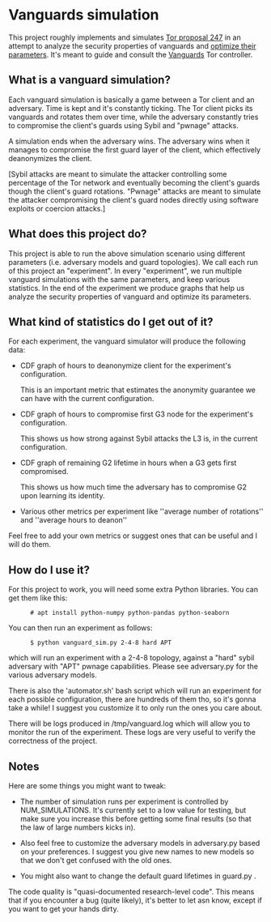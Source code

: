 # Vanguards simulation

This project roughly implements and simulates [Tor proposal
247](https://gitweb.torproject.org/torspec.git/tree/proposals/247-hs-guard-discovery.txt)
in an attempt to analyze the security properties of vanguards and [optimize
their parameters](https://github.com/asn-d6/vanguard_simulator/wiki/Optimizing-vanguard-topologies).
It's meant to guide and consult the
[Vanguards](https://github.com/mikeperry-tor/vanguards) Tor controller.

## What is a vanguard simulation?

Each vanguard simulation is basically a game between a Tor client and an
adversary. Time is kept and it's constantly ticking. The Tor client picks its
vanguards and rotates them over time, while the adversary constantly tries to
compromise the client's guards using Sybil and "pwnage" attacks.

A simulation ends when the adversary wins. The adversary wins when it manages
to compromise the first guard layer of the client, which effectively
deanonymizes the client.

[Sybil attacks are meant to simulate the attacker controlling some percentage
of the Tor network and eventually becoming the client's guards though the
client's guard rotations. "Pwnage" attacks are meant to simulate the attacker
compromising the client's guard nodes directly using software exploits or
coercion attacks.]

## What does this project do?

This project is able to run the above simulation scenario using different
parameters (i.e. adversary models and guard topologies). We call each run of
this project an "experiment". In every "experiment", we run multiple vanguard
simulations with the same parameters, and keep various statistics. In the end
of the experiment we produce graphs that help us analyze the security
properties of vanguard and optimize its parameters.

## What kind of statistics do I get out of it?

For each experiment, the vanguard simulator will produce the following data:

- CDF graph of hours to deanonymize client for the experiment's configuration.

  This is an important metric that estimates the anonymity guarantee we can
  have with the current configuration.

- CDF graph of hours to compromise first G3 node for the experiment's configuration.

  This shows us how strong against Sybil attacks the L3 is, in the current
  configuration.

- CDF graph of remaining G2 lifetime in hours when a G3 gets first compromised.

  This shows us how much time the adversary has to compromise G2 upon learning
  its identity.

- Various other metrics per experiment like ''average number of rotations'' and
  ''average hours to deanon''

Feel free to add your own metrics or suggest ones that can be useful and I will
do them.

## How do I use it?

For this project to work, you will need some extra Python libraries. You can
get them like this:

          # apt install python-numpy python-pandas python-seaborn

You can then run an experiment as follows:

          $ python vanguard_sim.py 2-4-8 hard APT

which will run an experiment with a 2-4-8 topology, against a "hard" sybil
adversary with "APT" pwnage capabilities. Please see adversary.py for the
various adversary models.

There is also the 'automator.sh' bash script which will run an experiment for
each possible configuration, there are hundreds of them tho, so it's gonna take
a while! I suggest you customize it to only run the ones you care about.

There will be logs produced in /tmp/vanguard.log which will allow you to monitor
the run of the experiment. These logs are very useful to verify the correctness
of the project.

## Notes

Here are some things you might want to tweak:

- The number of simulation runs per experiment is controlled by
  NUM_SIMULATIONS. It's currently set to a low value for testing, but make sure
  you increase this before getting some final results (so that the law of large
  numbers kicks in).

- Also feel free to customize the adversary models in adversary.py based on your
  preferences. I suggest you give new names to new models so that we don't get
  confused with the old ones.

- You might also want to change the default guard lifetimes in guard.py .

The code quality is "quasi-documented research-level code". This means that if
you encounter a bug (quite likely), it's better to let asn know, except if you
want to get your hands dirty.
